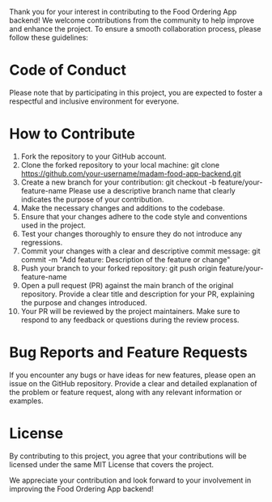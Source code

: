 Thank you for your interest in contributing to the Food Ordering App backend! We welcome contributions from the community to help improve and enhance the project. To ensure a smooth collaboration process, please follow these guidelines:

# Code of Conduct
Please note that by participating in this project, you are expected to foster a respectful and inclusive environment for everyone.

# How to Contribute
1. Fork the repository to your GitHub account.
2. Clone the forked repository to your local machine: git clone https://github.com/your-username/madam-food-app-backend.git
3. Create a new branch for your contribution: git checkout -b feature/your-feature-name
Please use a descriptive branch name that clearly indicates the purpose of your contribution.
4. Make the necessary changes and additions to the codebase.
5. Ensure that your changes adhere to the code style and conventions used in the project.
6. Test your changes thoroughly to ensure they do not introduce any regressions.
7. Commit your changes with a clear and descriptive commit message: git commit -m "Add feature: Description of the feature or change"
8. Push your branch to your forked repository: git push origin feature/your-feature-name
9. Open a pull request (PR) against the main branch of the original repository. Provide a clear title and description for your PR, explaining the purpose and changes introduced.
10. Your PR will be reviewed by the project maintainers. Make sure to respond to any feedback or questions during the review process.

# Bug Reports and Feature Requests
If you encounter any bugs or have ideas for new features, please open an issue on the GitHub repository. Provide a clear and detailed explanation of the problem or feature request, along with any relevant information or examples.

# License
By contributing to this project, you agree that your contributions will be licensed under the same MIT License that covers the project.

We appreciate your contribution and look forward to your involvement in improving the Food Ordering App backend!